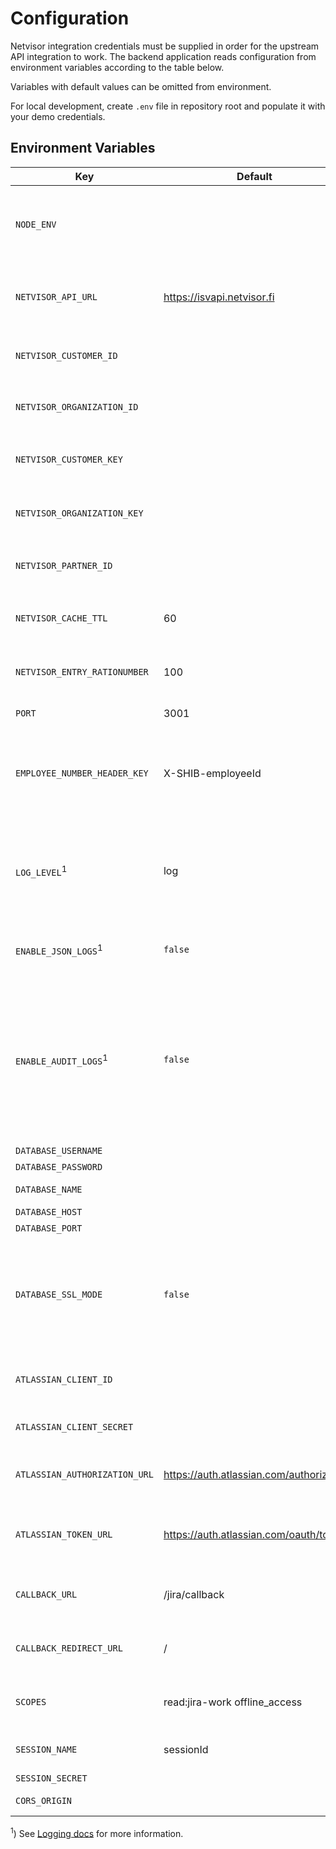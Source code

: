 # Configuration

Netvisor integration credentials must be supplied in order for the upstream API integration to work. The backend application reads configuration from environment variables according to the table below.

Variables with default values can be omitted from environment.

For local development, create `.env` file in repository root and populate it with your demo credentials.

## Environment Variables

<!-- prettier-ignore -->
Key|Default|Description
-|-|-
`NODE_ENV`||Node environment spec. Value **MUST BE** `production` whenever you are using non-demo credentials for Netvisor.
`NETVISOR_API_URL`|https://isvapi.netvisor.fi|URL where Netvisor API requests should be made to. Default value points to NV's demo environment.
`NETVISOR_CUSTOMER_ID`||See Netvisor auth docs for `X-Netvisor-Authentication-CustomerId` header.
`NETVISOR_ORGANIZATION_ID`||See Netvisor auth docs for `X-Netvisor-Organisation-ID` header.
`NETVISOR_CUSTOMER_KEY`||See Netvisor auth docs for _"Integraatiokäyttäjän yksilöivä avain"_.
`NETVISOR_ORGANIZATION_KEY`||See Netvisor auth docs for _"Integraatiokumppanin yksilöivä avain"_.
`NETVISOR_PARTNER_ID`||See Netvisor auth docs for `X-Netvisor-Authentication-PartnerId` header.
`NETVISOR_CACHE_TTL`|60|Time-to-live (seconds) for caching certain Netvisor API endpoint results.
`NETVISOR_ENTRY_RATIONUMBER`|100|Ratio number ("collectorratio") to use when making new workday entries.
`PORT`|3001|Server listens to this port.
`EMPLOYEE_NUMBER_HEADER_KEY`|X-SHIB-employeeId|Name of the header that defines authenticated user's Netvisor employee ID (case insensitive). **The user must not be able to set this header.**
`LOG_LEVEL`<sup>1</sup>|log|Filter log output by suppressing log messages of higher level than the given value. Log levels in ascending order are `error`, `warn`, `log` and `debug`.
`ENABLE_JSON_LOGS`<sup>1</sup>|`false`|Output stringified JSON instead of human-readable logs by setting this to `true`.
`ENABLE_AUDIT_LOGS`<sup>1</sup>|`false`|When set to `true`, logs of level `audit` are printed, containing users' personal information. These logs should be stored safely or not enabled at all in production environments. Audit log output is always JSON and does not respect the `LOG_LEVEL` setting.
`DATABASE_USERNAME`||Postgres username.
`DATABASE_PASSWORD`||Postgres password.
`DATABASE_NAME`||Postgres database name.
`DATABASE_HOST`||Postgres hostname.
`DATABASE_PORT`||Postgres port.
`DATABASE_SSL_MODE`|`false`|When set to `true`, TypeORM is configured to use SSL mode `no-verify` when connecting to Postgres. Otherwise, SSL is disabled. See [`node-postgres` docs](https://github.com/brianc/node-postgres/tree/master/packages/pg-connection-string#tcp-connections) for more.
`ATLASSIAN_CLIENT_ID`|| Client ID of your Atlassian OAuth 2.0 App. See [Jira OAuth2.0 apps](https://developer.atlassian.com/cloud/jira/platform/oauth-2-3lo-apps/).
`ATLASSIAN_CLIENT_SECRET`|| Client Secret of your Atlassian OAuth 2.0 App.
`ATLASSIAN_AUTHORIZATION_URL`|https://auth.atlassian.com/authorize| Atlassian URL where user is directed to grant keijo access to use resources.
`ATLASSIAN_TOKEN_URL`|https://auth.atlassian.com/oauth/token| Atlassian URL where keijo exchanges authorization code for access and refresh tokens.
`CALLBACK_URL`|/jira/callback| Keijo URL where user is redirected from Jira after access is granted.
`CALLBACK_REDIRECT_URL`|/| Keijo URL where user is redirected from callback after callback is handled.
`SCOPES`|read:jira-work offline_access| Scopes for Jira data that keijo requests access for. See [Jira OAuth Scopes](https://developer.atlassian.com/cloud/jira/platform/scopes-for-oauth-2-3LO-and-forge-apps/).
`SESSION_NAME`|sessionId| Name for session that is created for user when authorizing Jira.
`SESSION_SECRET`|| Session secret.
`CORS_ORIGIN`|| Development Cors origin URL.

<sup>1</sup>) See [Logging docs](./logging.md) for more information.
